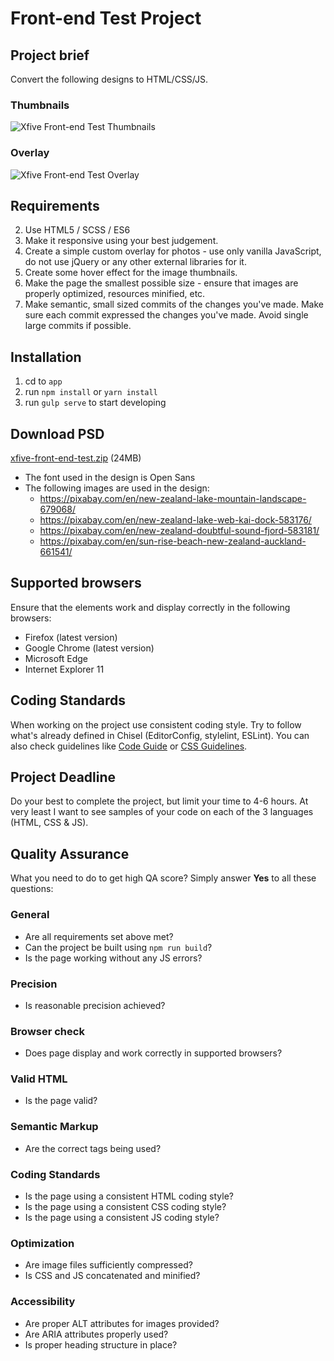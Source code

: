 Front-end Test Project
======================

## Project brief
Convert the following designs to HTML/CSS/JS.

### Thumbnails
![Xfive Front-end Test Thumbnails](xfive-front-end-test-thumbs.jpg)

### Overlay
![Xfive Front-end Test Overlay](xfive-front-end-test-overlay.jpg)

## Requirements
2. Use HTML5 / SCSS / ES6
3. Make it responsive using your best judgement.
4. Create a simple custom overlay for photos - use only vanilla JavaScript, do not use jQuery or any other external libraries for it.
5. Create some hover effect for the image thumbnails.
6. Make the page the smallest possible size - ensure that images are properly optimized, resources minified, etc.
7. Make semantic, small sized commits of the changes you've made. Make sure each commit expressed the changes you've made. Avoid single large commits if possible.

## Installation
1. cd to `app`
2. run `npm install` or `yarn install`
3. run `gulp serve` to start developing

## Download PSD
[xfive-front-end-test.zip](xfive-front-end-test.zip?raw=true) (24MB)

- The font used in the design is Open Sans
- The following images are used in the design:
  -  https://pixabay.com/en/new-zealand-lake-mountain-landscape-679068/
  -  https://pixabay.com/en/new-zealand-lake-web-kai-dock-583176/
  -  https://pixabay.com/en/new-zealand-doubtful-sound-fjord-583181/
  -  https://pixabay.com/en/sun-rise-beach-new-zealand-auckland-661541/

## Supported browsers
Ensure that the elements work and display correctly in the following browsers:

- Firefox (latest version)
- Google Chrome (latest version)
- Microsoft Edge
- Internet Explorer 11

## Coding Standards
When working on the project use consistent coding style. Try to follow what's already defined in Chisel (EditorConfig, stylelint, ESLint). You can also check guidelines like [Code Guide](http://codeguide.co/) or [CSS Guidelines](http://cssguidelin.es/).

## Project Deadline
Do your best to complete the project, but limit your time to 4-6 hours. At very least I want to see samples of your code on each of the 3 languages (HTML, CSS & JS).

## Quality Assurance

What you need to do to get high QA score? Simply answer **Yes** to all these questions:

### General

- Are all requirements set above met?
- Can the project be built using `npm run build`?
- Is the page working without any JS errors?

### Precision

- Is reasonable precision achieved?

### Browser check

- Does page display and work correctly in supported browsers?

### Valid HTML

- Is the page valid?

### Semantic Markup

- Are the correct tags being used?

### Coding Standards

- Is the page using a consistent HTML coding style?
- Is the page using a consistent CSS coding style?
- Is the page using a consistent JS coding style?

### Optimization

- Are image files sufficiently compressed?
- Is CSS and JS concatenated and minified? 

### Accessibility

- Are proper ALT attributes for images provided?
- Are ARIA attributes properly used?
- Is proper heading structure in place?

